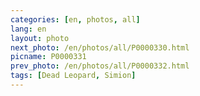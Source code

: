 ```yaml
---
categories: [en, photos, all]
lang: en
layout: photo
next_photo: /en/photos/all/P0000330.html
picname: P0000331
prev_photo: /en/photos/all/P0000332.html
tags: [Dead Leopard, Simion]
---
```

